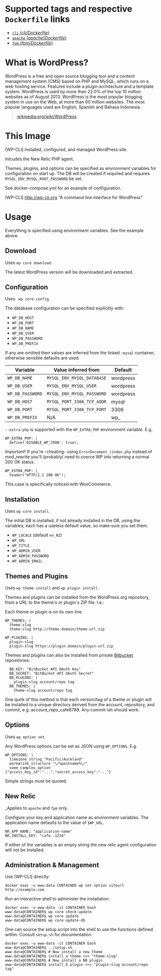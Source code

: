 # Supported tags and respective `Dockerfile` links

- [`cli` (*cli/Dockerfile*)](https://github.com/nickbreen/docker-wp-cli/blob/master/cli/Dockerfile)
- [`apache` (*apache/Dockerfile*)](https://github.com/nickbreen/docker-wp-cli/blob/master/apache/Dockerfile)
- [`fpm` (*fpm/Dockerfile*)](https://github.com/nickbreen/docker-wp-cli/blob/master/fpm/Dockerfile)

# What is WordPress?

WordPress is a free and open source blogging tool and a content management system (CMS) based on PHP and MySQL, which runs on a web hosting service. Features include a plugin architecture and a template system. WordPress is used by more than 22.0% of the top 10 million websites as of August 2013. WordPress is the most popular blogging system in use on the Web, at more than 60 million websites. The most popular languages used are English, Spanish and Bahasa Indonesia.

> [wikipedia.org/wiki/WordPress](https://en.wikipedia.org/wiki/WordPress)

# This Image

[WP-CLI] installed, configured, and managed WordPress site.

Inlcudes the New Relic PHP agent.

Themes, plugins, and options can be specified as environment variables for configuration on start up.  The DB will be created if required and requires ```MYSQL_ENV_MYSQL_ROOT_PASSWORD``` be set.

See docker-compose.yml for an example of configuration.

[WP-CLI] http://wp-cli.org "A command line interface for WordPress"

# Usage

Everything is specified using environment variables. See the example above.

## Download
Uses ```wp core download```.

The latest WordPress version will be downloaded and extracted.

## Configuration
Uses ``` wp core config```.

The database configuration can be specified explicitly with:
- ```WP_DB_HOST```
- ```WP_DB_PORT```
- ```WP_DB_NAME```
- ```WP_DB_USER```
- ```WP_DB_PASSWORD```
- ```WP_DB_PREFIX```

If any are omitted then values are inferred from the linked ```:mysql``` container, otherwise sensible defaults are used.

Variable             | Value inferred from            | Default
-------------------- | ------------------------------ | ---------
```WP_DB_NAME```     | ```MYSQL_ENV_MYSQL_DATABASE``` | wordpress
```WP_DB_USER```     | ```MYSQL_ENV_MYSQL_USER```     | wordpress
```WP_DB_PASSWORD``` | ```MYSQL_ENV_MYSQL_PASSWORD``` | wordpress
```WP_DB_HOST```     | ```MYSQL_PORT_3306_TCP_ADDR``` | mysql
```WP_DB_PORT```     | ```MYSQL_PORT_3306_TCP_PORT``` | 3306
```WP_DB_PREFIX```   | N/A                            | wp_

```--extra-php``` is supported with the ```WP_EXTRA_PHP``` environment variable. E.g.

    WP_EXTRA_PHP: |
      define('DISABLE_WP_CRON', true);

*Important*! If you're -cheating- using ```ErrorDocument /index.php``` instead of mod_rewrite you'll /probably/ need to coerce WP into returning a normal 200 OK status.

    WP_EXTRA_PHP: |
      header("HTTP/1.1 200 OK");

This case is specifically noticed with WooCommerce.

## Installation
Uses ```wp core install```.

The initial DB is installed, if not already installed in the DB, using the variables; each has a useless default value, so make sure you set them:
- ```WP_LOCALE``` (default ```en_NZ```)
- ```WP_URL```
- ```WP_TITLE```
- ```WP_ADMIN_USER```
- ```WP_ADMIN_PASSWORD```
- ```WP_ADMIN_EMAIL```

## Themes and Plugins
Uses ```wp theme install``` and ```wp plugin install```.

Themes and plugins can be installed from the WordPress.org repository, from a URL to the theme's or plugin's ZIP file. I.e.:

Each theme or plugin is on its own line.

    WP_THEMES: |
      theme-slug
      theme-slug http://theme.domain/theme-url.zip

    WP_PLUGINS: |
      plugin-slug
      plugin-slug https://plugin.domain/plugin-url.zip

Themes and plugins can also be installed from private [Bitbucket] repositories:

      BB_KEY: "BitBucket API OAuth Key"
      BB_SECRET: "BitBucket API OAuth Secret"
      BB_PLUGINS: |
        plugin-slug account/repo tag
      BB_THEMES: |
        theme-slug account/repo tag

One quirk of this method is that each version/tag of a theme or plugin will be installed to a unique directory derived from the account, repository, and  commit, e.g. account_repo_cafe6789. Any commit-ish should work.

[Bitbucket]: http://bitbucket "Bitbucket"

## Options
Uses ```wp option set```.

Any WordPress options can be set as JSON using ```WP_OPTIONS```. E.g.

    WP_OPTIONS: |
      timezone_string "Pacific/Auckland"
      permalink_structure "\/%postname%\/"
      some_complex_option {"access_key_id":"...","secret_access_key":"..."}

Simple strings must be quoted.

## New Relic

_Applies to ```apache``` and ```fpm``` only.

Configure your key and application name as environment variables. The application name defaults to the value of ```$WP_URL```.

    NR_APP_NAME: "application-name"
    NR_INSTALL_KEY: "cafe..1234"

If either of the variables is an empty string the new relic agent configuration will not be installed.

## Administration & Management

Use [WP-CLI] directly:

    docker exec -u www-data CONTAINER wp set option siteurl http://example.com

Run an interactive shell to administer the installation.

    docker exec -u www-data -it CONTAINER bash
    www-data@CONTAINER$ wp core check-update
    www-data@CONTAINER$ wp core update
    www-data@CONTAINER$ wp core update-db

One can source the setup script into the shell to use the functions defined within. Consult ```setup.sh``` for documentation.

    docker exec -u www-data -it CONTAINER bash
    www-data@CONTAINER$ . /setup.sh
    www-data@CONTAINER$ # Now install a new theme
    www-data@CONTAINER$ install_a theme <<< "theme-slug"
    www-data@CONTAINER$ # Now install a BB plugin
    www-data@CONTAINER$ install_b plugin <<< "plugin-slug account/repo tag"
